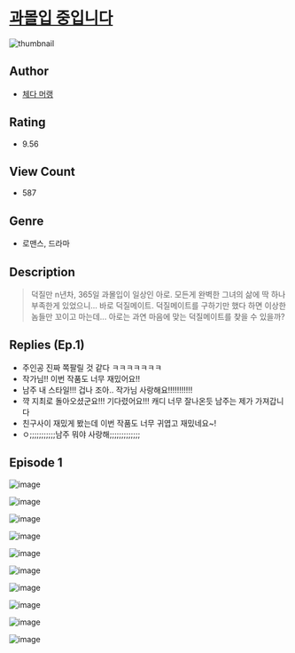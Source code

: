 # [과몰입 중입니다](https://comic.naver.com/challenge/list?titleId=810442)
![thumbnail](https://image-comic.pstatic.net/user_contents_data/challenge_comic/2023/05/23/360590/upload_7090131703945060709_480x623.jpeg)

## Author
- [체다 머랭](https://comic.naver.com/artistTitle?id=360590)

## Rating
- 9.56

## View Count
- 587

## Genre
- 로맨스, 드라마

## Description
> 덕질만 n년차, 365일 과몰입이 일상인 아로. 모든게 완벽한 그녀의 삶에 딱 하나 부족한게 있었으니... 바로 덕질메이트. 덕질메이트를 구하기만 했다 하면 이상한 놈들만 꼬이고 마는데... 아로는 과연 마음에 맞는 덕질메이트를 찾을 수 있을까?

## Replies (Ep.1)
- 주인공 진짜 쪽팔릴 것 같다 ㅋㅋㅋㅋㅋㅋㅋ
- 작가님!! 이번 작품도 너무 재밌어요!!
- 남주 내 스타일!!! 겁나 조아.. 작가님 사랑해요!!!!!!!!!!!
- 꺅 지최로 돌아오셨군요!!! 기다렸어요!!! 캐디 너무 잘나온듯 남주는 제가 가져갑니다
- 친구사이 재밌게 봤는데 이번 작품도 너무 귀엽고 재밌네요~!
- ㅇ;;;;;;;;;;;남주 뭐야 사랑해;;;;;;;;;;;;;

## Episode 1
![image](https://image-comic.pstatic.net/user_contents_data/challenge_comic/2023/05/25/360590/upload_3977911243438580022.jpeg)

![image](https://image-comic.pstatic.net/user_contents_data/challenge_comic/2023/05/25/360590/upload_3474075459748324145.jpeg)

![image](https://image-comic.pstatic.net/user_contents_data/challenge_comic/2023/05/25/360590/upload_7149289819728131638.jpeg)

![image](https://image-comic.pstatic.net/user_contents_data/challenge_comic/2023/05/25/360590/upload_7147266709759943270.jpeg)

![image](https://image-comic.pstatic.net/user_contents_data/challenge_comic/2023/05/25/360590/upload_4049409396494984754.jpeg)

![image](https://image-comic.pstatic.net/user_contents_data/challenge_comic/2023/05/25/360590/upload_7148401422053237812.jpeg)

![image](https://image-comic.pstatic.net/user_contents_data/challenge_comic/2023/05/25/360590/upload_4050204348518971441.jpeg)

![image](https://image-comic.pstatic.net/user_contents_data/challenge_comic/2023/05/25/360590/upload_3558185873711719729.jpeg)

![image](https://image-comic.pstatic.net/user_contents_data/challenge_comic/2023/05/25/360590/upload_7147884849288197944.jpeg)

![image](https://image-comic.pstatic.net/user_contents_data/challenge_comic/2023/05/25/360590/upload_7089569823402307893.jpeg)
